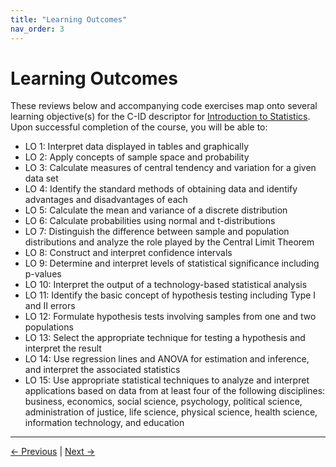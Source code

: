 ```yaml
---
title: "Learning Outcomes"
nav_order: 3
---
```


# **Learning Outcomes**

These reviews below and accompanying code exercises map onto several learning objective(s) for the C-ID descriptor for [Introduction to Statistics](https://c-id.net/descriptors/final/show/365). Upon successful completion of the course, you will be able to:  

* LO 1: Interpret data displayed in tables and graphically
* LO 2: Apply concepts of sample space and probability
* LO 3: Calculate measures of central tendency and variation for a given data set
* LO 4: Identify the standard methods of obtaining data and identify advantages and disadvantages of each
* LO 5: Calculate the mean and variance of a discrete distribution
* LO 6: Calculate probabilities using normal and t-distributions
* LO 7: Distinguish the difference between sample and population distributions and analyze the role played by the Central Limit Theorem
* LO 8: Construct and interpret confidence intervals
* LO 9: Determine and interpret levels of statistical significance including p-values
* LO 10: Interpret the output of a technology-based statistical analysis
* LO 11: Identify the basic concept of hypothesis testing including Type I and II errors
* LO 12: Formulate hypothesis tests involving samples from one and two populations
* LO 13: Select the appropriate technique for testing a hypothesis and interpret the result
* LO 14: Use regression lines and ANOVA for estimation and inference, and interpret the associated statistics
* LO 15: Use appropriate statistical techniques to analyze and interpret applications based on data from at least four of the following disciplines:  business, economics, social science, psychology, political science, administration of justice, life science, physical science, health science, information technology, and education


---

[← Previous](background.md) | [Next →](freq_dist.md)
